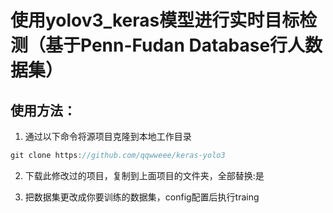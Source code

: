 # 使用yolov3_keras模型进行实时目标检测（基于Penn-Fudan Database行人数据集）

## 使用方法：
1. 通过以下命令将源项目克隆到本地工作目录
```cpp
git clone https://github.com/qqwweee/keras-yolo3
```
2. 下载此修改过的项目，复制到上面项目的文件夹，全部替换:是

3. 把数据集更改成你要训练的数据集，config配置后执行traing
